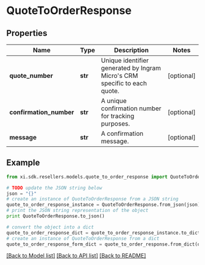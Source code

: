 # QuoteToOrderResponse


## Properties

Name | Type | Description | Notes
------------ | ------------- | ------------- | -------------
**quote_number** | **str** | Unique identifier generated by Ingram Micro&#39;s CRM specific to each quote. | [optional] 
**confirmation_number** | **str** | A unique confirmation number for tracking purposes. | [optional] 
**message** | **str** | A confirmation message. | [optional] 

## Example

```python
from xi.sdk.resellers.models.quote_to_order_response import QuoteToOrderResponse

# TODO update the JSON string below
json = "{}"
# create an instance of QuoteToOrderResponse from a JSON string
quote_to_order_response_instance = QuoteToOrderResponse.from_json(json)
# print the JSON string representation of the object
print QuoteToOrderResponse.to_json()

# convert the object into a dict
quote_to_order_response_dict = quote_to_order_response_instance.to_dict()
# create an instance of QuoteToOrderResponse from a dict
quote_to_order_response_form_dict = quote_to_order_response.from_dict(quote_to_order_response_dict)
```
[[Back to Model list]](../README.md#documentation-for-models) [[Back to API list]](../README.md#documentation-for-api-endpoints) [[Back to README]](../README.md)


